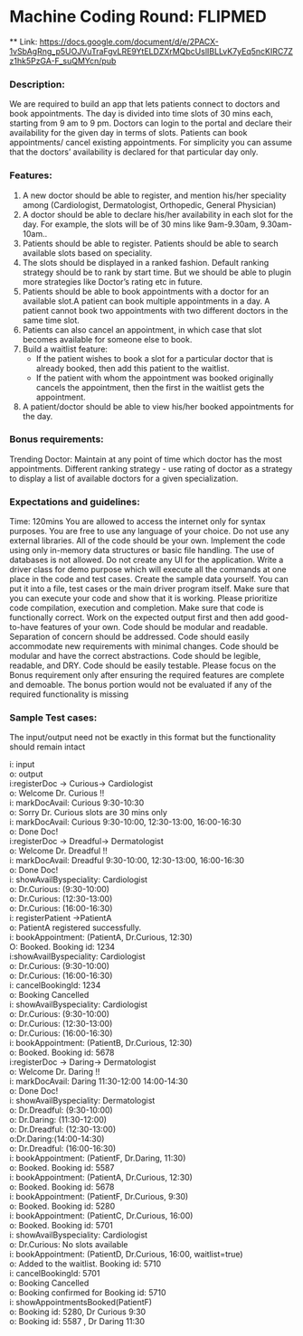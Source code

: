 # Machine Coding Round: FLIPMED

** Link: https://docs.google.com/document/d/e/2PACX-1vSbAgRng_p5UOJVuTraFgvLRE9YtELDZXrMQbcUslIBLLvK7yEq5ncKIRC7Zz1hk5PzGA-F_suQMYcn/pub


### Description:

We are required to build an app that lets patients connect to doctors and book appointments. The day is divided into time slots of 30 mins each, starting from 9 am to 9 pm. Doctors can login to the portal and declare their availability for the given day in terms of slots.  Patients can book appointments/ cancel existing appointments. For simplicity you can assume that the doctors’ availability is declared for that particular day only.


### Features:

1. A new doctor should be able to register, and mention his/her speciality among (Cardiologist, Dermatologist, Orthopedic, General Physician)
2. A doctor should be able to declare his/her availability in each slot for the day. For example, the slots will be of 30 mins like 9am-9.30am, 9.30am-10am..
3. Patients should be able to register. Patients should be able to search available slots based on speciality.  
4. The slots should be displayed in a ranked fashion. Default ranking strategy should be to rank by start time. But we should be able to plugin more strategies like Doctor’s rating etc in future.
5. Patients should be able to book appointments with a doctor for an available slot.A patient can book multiple appointments in a day.  A patient cannot book two appointments with two different doctors in the same time slot.
6. Patients can also cancel an appointment, in which case that slot becomes available for someone else to book.
7. Build a waitlist feature:
   * If the patient wishes to book a slot for a particular doctor that is already booked, then add this patient to the waitlist.
   * If the patient with whom the appointment was booked originally cancels the appointment, then the first in the waitlist gets the appointment.
8. A patient/doctor should be able to view his/her booked appointments for the day.

### Bonus requirements:

Trending Doctor: Maintain at any point of time which doctor has the most appointments.
Different ranking strategy - use rating of doctor as a strategy to display a list of available doctors for a given specialization.

### Expectations and guidelines:
Time: 120mins
You are allowed to access the internet only for syntax purposes.
You are free to use any language of your choice.
Do not use any external libraries. All of the code should be your own.
Implement the code using only in-memory data structures or basic file handling. The use of databases is not allowed.
Do not create any UI for the application.
Write a driver class for demo purpose which will execute all the commands at one place in the code and test cases.
Create the sample data yourself. You can put it into a file, test cases or the main driver program itself.
Make sure that you can execute your code and show that it is working.
Please prioritize code compilation, execution and completion.
Make sure that code is functionally correct.
Work on the expected output first and then add good-to-have features of your own.
Code should be modular and readable.
Separation of concern should be addressed.
Code should easily accommodate new requirements with minimal changes.
Code should be modular and have the correct abstractions.
Code should be legible, readable, and DRY.
Code should be easily testable.
Please focus on the Bonus requirement only after ensuring the required features are complete and demoable. The bonus portion would not be evaluated if any of the required functionality is missing

### Sample Test cases:

The input/output need not be exactly in this format but the functionality should remain intact


i: input  <br />
o: output  <br />
i:registerDoc -> Curious-> Cardiologist <br />
o: Welcome Dr. Curious !! <br />
i: markDocAvail: Curious 9:30-10:30 <br />
o: Sorry Dr. Curious slots are 30 mins only <br />
i: markDocAvail: Curious 9:30-10:00, 12:30-13:00, 16:00-16:30 <br />
o: Done Doc! <br />
i:registerDoc -> Dreadful-> Dermatologist <br />
o: Welcome Dr. Dreadful !! <br />
i: markDocAvail: Dreadful 9:30-10:00, 12:30-13:00, 16:00-16:30 <br />
o: Done Doc! <br />
i: showAvailByspeciality: Cardiologist <br />
o: Dr.Curious: (9:30-10:00) <br />
o: Dr.Curious: (12:30-13:00) <br />
o: Dr.Curious: (16:00-16:30) <br />
i: registerPatient ->PatientA <br />
o: PatientA registered successfully. <br />
i:  bookAppointment: (PatientA, Dr.Curious, 12:30) <br />
O: Booked. Booking id: 1234 <br />
i:showAvailByspeciality: Cardiologist <br />
o: Dr.Curious: (9:30-10:00) <br />
o: Dr.Curious: (16:00-16:30) <br />
i: cancelBookingId: 1234 <br />
o: Booking Cancelled <br />
i: showAvailByspeciality: Cardiologist <br />
o: Dr.Curious: (9:30-10:00) <br />
o: Dr.Curious: (12:30-13:00) <br />
o: Dr.Curious: (16:00-16:30) <br />
i: bookAppointment: (PatientB, Dr.Curious, 12:30) <br />
o: Booked. Booking id: 5678 <br />
i:registerDoc -> Daring-> Dermatologist <br />
o: Welcome Dr. Daring !! <br />
i: markDocAvail: Daring 11:30-12:00 14:00-14:30 <br />
o: Done Doc! <br />
i: showAvailByspeciality: Dermatologist <br />
o: Dr.Dreadful: (9:30-10:00) <br />
o: Dr.Daring: (11:30-12:00) <br />
o: Dr.Dreadful: (12:30-13:00) <br />
o:Dr.Daring:(14:00-14:30) <br />
o: Dr.Dreadful: (16:00-16:30) <br />
i: bookAppointment: (PatientF, Dr.Daring, 11:30) <br />
o: Booked. Booking id: 5587 <br />
i: bookAppointment: (PatientA, Dr.Curious, 12:30) <br />
o: Booked. Booking id: 5678 <br />
i: bookAppointment: (PatientF, Dr.Curious, 9:30) <br />
o: Booked. Booking id: 5280 <br />
i: bookAppointment: (PatientC, Dr.Curious, 16:00) <br />
o: Booked. Booking id: 5701 <br />
i: showAvailByspeciality: Cardiologist <br />
o: Dr.Curious: No slots available <br />
i: bookAppointment: (PatientD, Dr.Curious, 16:00, waitlist=true) <br />
o: Added to the waitlist. Booking id: 5710 <br />
i: cancelBookingId: 5701 <br />
o: Booking Cancelled <br />
o: Booking confirmed for Booking id: 5710 <br />
i: showAppointmentsBooked(PatientF) <br />
o: Booking id: 5280, Dr Curious 9:30 <br />
o: Booking id: 5587 , Dr Daring 11:30 <br />
